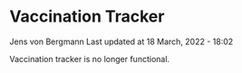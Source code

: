 Vaccination Tracker
================
Jens von Bergmann
Last updated at 18 March, 2022 - 18:02

Vaccination tracker is no longer functional.
